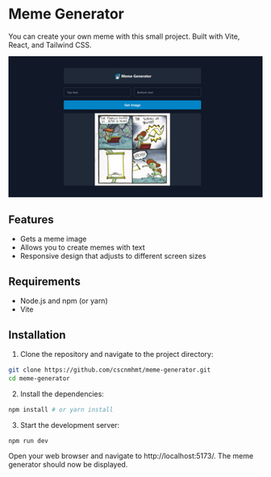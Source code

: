 # Meme Generator
You can create your own meme with this small project. Built with Vite, React, and Tailwind CSS.

![This is an image](/src/assets/meme-generator.png)

## Features
- Gets a meme image
- Allows you to create memes with text
- Responsive design that adjusts to different screen sizes

## Requirements 
- Node.js and npm (or yarn)
- Vite

## Installation
1. Clone the repository and navigate to the project directory:

```sh
git clone https://github.com/cscnmhmt/meme-generator.git
cd meme-generator
```

2. Install the dependencies:
```sh
npm install # or yarn install
```

3. Start the development server:
```sh
npm run dev
```

Open your web browser and navigate to http://localhost:5173/. The meme generator should now be displayed.
